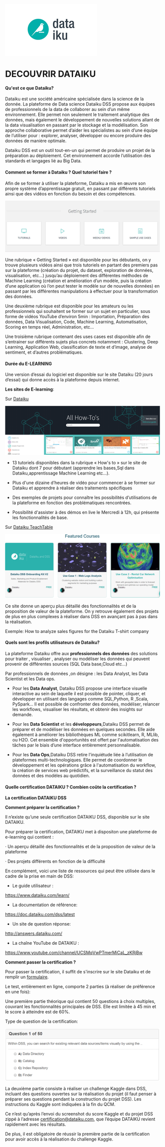 ![img_titre](https://github.com/team4224/dataiku/blob/master/images/image%20dataiku.png?raw=true)
# DECOUVRIR DATAIKU
####   Qu'est ce que Dataiku? 

Dataiku est une société américaine spécialisée dans la science de la donnée. La plateforme de Data science Dataiku DSS propose aux équipes de professionnels de la data de collaborer au sein d’un même environnement. Elle permet non seulement le traitement analytique des données, mais également le développement de nouvelles solutions allant de la data visualisation en passant par le stockage et la modélisation. Son approche collaborative permet d’aider les spécialistes au sein d’une équipe de l’utiliser pour : explorer, analyser, développer ou encore produire des données de manière optimale. 

Dataiku DSS est un outil tout-en-un qui permet de produire un projet de la préparation au déploiement. Cet environnement accorde l’utilisation des standards et langages lié au Big Data. 

#### Comment se former à Dataiku ? Quel tutoriel faire ? 

Afin de se former à utiliser la plateforme, Dataiku a mis en œuvre son propre système d’apprentissage gratuit, en passant par différents tutoriels ainsi que des vidéos en fonction du besoin et des compétences. 

![img1](https://github.com/team4224/dataiku/blob/master/images/dataiku_1.png?raw=true)

Une rubrique « Getting Started » est disponible pour les débutants, on y trouve plusieurs vidéos ainsi que trois tutoriels en partant des premiers pas sur la plateforme (création du projet, du dataset, exploration de données, visualisation, etc…) jusqu’au déploiement des différentes méthodes de Machine Learning (création et  amélioration d’un modèle, puis la création d’une application où l’on peut tester le modèle sur de nouvelles données) en passant par les différentes manipulations à effectuer pour la transformation des données. 

Une deuxième rubrique est disponible pour les amateurs ou les professionnels qui souhaitent se former sur un sujet en particulier, sous forme de vidéos YouTube d’environ 5min : Importation, Préparation des données, Data Visualisation, Code, Machine Learning, Automatisation, Scoring en temps réel, Administration, etc…

Une troisième rubrique contenant des uses cases est disponible afin de s’entrainer sur différents sujets plus concrets notamment : Clustering, Deep Learning, Application Web, classification de texte et d’image, analyse de sentiment, et d’autres problématiques.  

#### Durée du E-LEARNING

Une version d’essai du logiciel est disponible sur le site Dataiku (20 jours d’essai) qui donne accès à la plateforme depuis internet. 

**Les sites de E-learning**: 

Sur [Dataiku](https://www.dataiku.com/learn/)

![img_alluse](https://github.com/team4224/dataiku/blob/master/images/images/all_how%20to'se.png?raw=true)

* 13 tutoriels disponibles dans la rubrique « How's to » sur le site de Dataiku  dont 7 pour débutant (apprendre les bases,Sql dans Dataiku,apprentissage Machine Learning etc…). 

* Plus d'une dizaine d’heures de vidéo pour commencer à se former sur Dataiku et apprendre à réaliser des traitements spécifiques

* Des exemples de projets pour connaître les possibilités d’utilisations de la plateforme en fonction des problématiques rencontrées. 

* Possibilité d'assister à des démos en live le Mercredi à 12h, qui présente les fonctionnalités de base. 

Sur [Dataiku TeachTable](http://dataiku.teachable.com)

![img_coours](https://github.com/team4224/dataiku/blob/master/images/images/images/featured_courses.png?raw=true)

Ce site donne un aperçu plus détaillé des fonctionnalités et de la proposition de valeur de la plateforme. On y retrouve également des projets de plus en plus complexes à réaliser dans DSS en avançant pas à pas dans la réalisation.

Exemple: How to analyze sales figures for the Dataiku T-shirt company 

#### Quels sont les profils utilisateurs de Dataiku? 

La plateforme Dataiku offre aux **professionnels des données** des solutions pour  traiter , visualiser , analyser ou modéliser les données qui peuvent provenir de différentes sources (SQL Data base,Cloud etc...)

Par professionnels de données ,on désigne : les Data Analyst, les Data Scientist et  les Data ops.

 * Pour les **Data Analyst**, Dataiku DSS propose une interface visuelle interactive au sein de laquelle il est possible de pointer, cliquer, et développer en utilisant des langages comme SQL,Python, R ,Scala, PySpark... Il est possible de confronter des données, modéliser, relancer les workflows, visualiser les résultats, et obtenir des insights sur demande.

 * Pour les **Data Scientist** et les **développeurs**,Dataiku DSS permet de préparer et de modéliser les données en quelques secondes. Elle aide également à améliorer les bibliothèques ML comme scikitlearn, R, MLlib, ou H2O. Cet ensemble d'opportunités est offert par l'automatisation des tâches par le biais d’une interface entièrement personnalisable.

 * Pour les **Data Ops**,Dataiku DSS retire l'inquiétude liée à l’utilisation de plateformes multi-technologiques. Elle permet de coordonner le développement et les opérations grâce à l'automatisation du workflow, la création de services web prédictifs, et la surveillance du statut des données et des modèles au quotidien.

#### Quelle certification DATAIKU ? Combien coûte la certification ?

**La certification DATAIKU DSS**

**Comment préparer la certification ?**

Il n’existe qu’une seule certification DATAIKU DSS, disponible sur le site DATAIKU. 

 Pour préparer la certification, DATAIKU  met à dispositon une plateforme de e-learning qui contient :

· Un aperçu détaillé des fonctionnalités et de la proposition de valeur de la plateforme

· Des projets différents en fonction de la difficulté

En complément, voici une liste de ressources qui peut être utilisée dans le cadre de la prise en main de DSS:

* Le guide utilisateur :

<https://www.dataiku.com/learn/>

* La documentation de référence:

<https://doc.dataiku.com/dss/latest>

* Un site de question réponse:

http://answers.dataiku.com/

* La chaîne YouTube de DATAIKU :

<https://www.youtube.com/channel/UCSMqVwPTmerMiCaL_zKRjBw>

**Comment passer la certification ?**

Pour passer la certification, il suffit de s'inscrire sur le site Dataiku et de remplir un [formulaire](https://www.dataiku.com/learn/portals/online-certification.html). 

Le test, entièrement en ligne, comporte 2 parties (à réaliser de préférence en une fois):

Une première partie théorique qui contient 50 questions à choix multiples, couvrant les fonctionnalités principales de DSS. Elle est limitée à 45 min et le score à atteindre est de 60%.

Type de question de la certification:

![image_1](https://github.com/team4224/dataiku/blob/master/images/Question_DATAIKU.png?raw=true)

La deuxième partie consiste à réaliser un challenge Kaggle dans DSS, incluant des questions ouvertes sur la réalisation du projet (il faut penser à préparer ses questions pendant la construction du projet DSS). Les instructions du Kaggle  sont indiquées à la fin du QCM.

Ce n’est qu’après l’envoi du screenshot du score Kaggle et du projet DSS zippé à l’adresse  [certification@dataiku.com](mailto:certification@dataiku.com), que  l’équipe DATAIKU  revient rapidement avec les résultats.

 De plus, il est obligatoire de réussir la première partie de la certification pour avoir accès à la réalisation du challenge Kaggle. 
